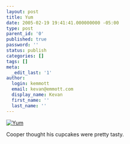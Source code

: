 ```yaml
---
layout: post
title: Yum
date: 2005-02-19 19:41:41.000000000 -05:00
type: post
parent_id: '0'
published: true
password: ''
status: publish
categories: []
tags: []
meta:
  _edit_last: '1'
author:
  login: kemmott
  email: kevan@emmott.com
  display_name: Kevan
  first_name: ''
  last_name: ''
---
```

<p><a title="Yum" href="http://www.flickr.com/photos/kevan/5079863/"><img class="flickrEmailImage" src="{{ site.url }}/assets/5079863_10e0dd2cc4_m.jpg" alt="Yum" /></a></p>
<p>Cooper thought his cupcakes were pretty tasty.</p>
